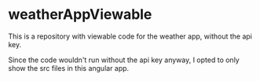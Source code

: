 # weatherAppViewable
This is a repository with viewable code for the weather app, without the api key. 

Since the code wouldn't run without the api key anyway, I opted to only show the src files in this angular app.
